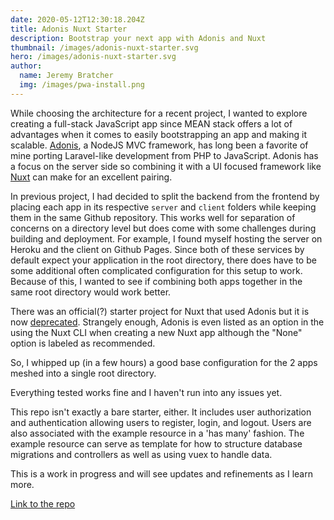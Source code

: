 ```yaml
---
date: 2020-05-12T12:30:18.204Z
title: Adonis Nuxt Starter
description: Bootstrap your next app with Adonis and Nuxt
thumbnail: /images/adonis-nuxt-starter.svg
hero: /images/adonis-nuxt-starter.svg
author:
  name: Jeremy Bratcher
  img: /images/pwa-install.png
---
```


While choosing the architecture for a recent project, I wanted to explore creating a full-stack JavaScript app since MEAN stack offers a lot of advantages when it comes to easily bootstrapping an app and making it scalable. [Adonis](https://adonisjs.com/), a NodeJS MVC framework, has long been a favorite of mine porting Laravel-like development from PHP to JavaScript. Adonis has a focus on the server side so combining it with a UI focused framework like [Nuxt](https://nuxtjs.org/) can make for an excellent pairing.

In previous project, I had decided to split the backend from the frontend by placing each app in its respective `server` and `client` folders while keeping them in the same Github repository. This works well for separation of concerns on a directory level but does come with some challenges during building and deployment. For example, I found myself hosting the server on Heroku and the client on Github Pages. Since both of these services by default expect your application in the root directory, there does have to be some additional often complicated configuration for this setup to work. Because of this, I wanted to see if combining both apps together in the same root directory would work better.

There was an official(?) starter project for Nuxt that used Adonis but it is now [deprecated](https://github.com/nuxt-community/adonuxt-template). Strangely enough, Adonis is even listed as an option in the using the Nuxt CLI when creating a new Nuxt app although the "None" option is labeled as recommended.

So, I whipped up (in a few hours) a good base configuration for the 2 apps meshed into a single root directory.

Everything tested works fine and I haven't run into any issues yet.

This repo isn't exactly a bare starter, either. It includes user authorization and authentication allowing users to register, login, and logout. Users are also associated with the example resource in a 'has many' fashion. The example resource can serve as template for how to structure database migrations and controllers as well as using vuex to handle data.

This is a work in progress and will see updates and refinements as I learn more.

[Link to the repo](https://github.com/jbratcher/Adonis-Nuxt-Starter)
